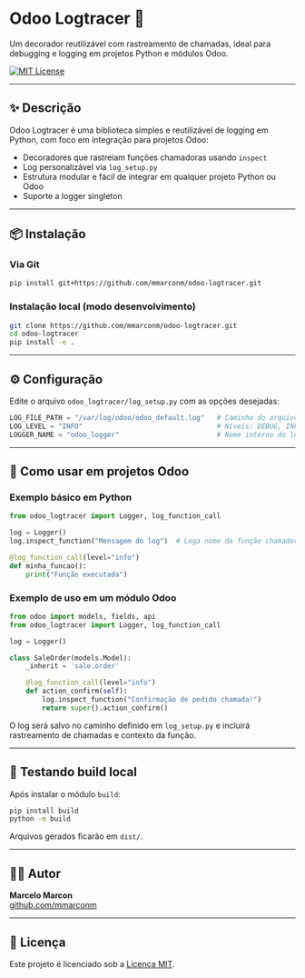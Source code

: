 # Odoo Logtracer 🔧  
Um decorador reutilizável com rastreamento de chamadas, ideal para debugging e logging em projetos Python e módulos Odoo.

[![MIT License](https://img.shields.io/badge/license-MIT-blue.svg)](LICENSE)

---

## ✨ Descrição

Odoo Logtracer é uma biblioteca simples e reutilizável de logging em Python, com foco em integração para projetos Odoo:

- Decoradores que rastreiam funções chamadoras usando `inspect`
- Log personalizável via `log_setup.py`
- Estrutura modular e fácil de integrar em qualquer projeto Python ou Odoo
- Suporte a logger singleton

---

## 📦 Instalação

### Via Git

```bash
pip install git+https://github.com/mmarconm/odoo-logtracer.git
```

### Instalação local (modo desenvolvimento)

```bash
git clone https://github.com/mmarconm/odoo-logtracer.git
cd odoo-logtracer
pip install -e .
```

---

## ⚙️ Configuração

Edite o arquivo `odoo_logtracer/log_setup.py` com as opções desejadas:

```python
LOG_FILE_PATH = "/var/log/odoo/odoo_default.log"   # Caminho do arquivo de log
LOG_LEVEL = "INFO"                                 # Níveis: DEBUG, INFO, WARNING, ERROR, CRITICAL
LOGGER_NAME = "odoo_logger"                        # Nome interno do logger
```

---

## 🚀 Como usar em projetos Odoo

### Exemplo básico em Python

```python
from odoo_logtracer import Logger, log_function_call

log = Logger()
log.inspect_function("Mensagem do log")  # Loga nome da função chamadora

@log_function_call(level="info")
def minha_funcao():
    print("Função executada")
```

### Exemplo de uso em um módulo Odoo

```python
from odoo import models, fields, api
from odoo_logtracer import Logger, log_function_call

log = Logger()

class SaleOrder(models.Model):
    _inherit = 'sale.order'

    @log_function_call(level="info")
    def action_confirm(self):
        log.inspect_function("Confirmação de pedido chamada!")
        return super().action_confirm()
```

O log será salvo no caminho definido em `log_setup.py` e incluirá rastreamento de chamadas e contexto da função.

---

## 🧪 Testando build local

Após instalar o módulo `build`:

```bash
pip install build
python -m build
```

Arquivos gerados ficarão em `dist/`.

---
## 👨‍💻 Autor

**Marcelo Marcon**  
[github.com/mmarconm](https://github.com/mmarconm)

---

## 📄 Licença

Este projeto é licenciado sob a [Licença MIT](LICENSE).